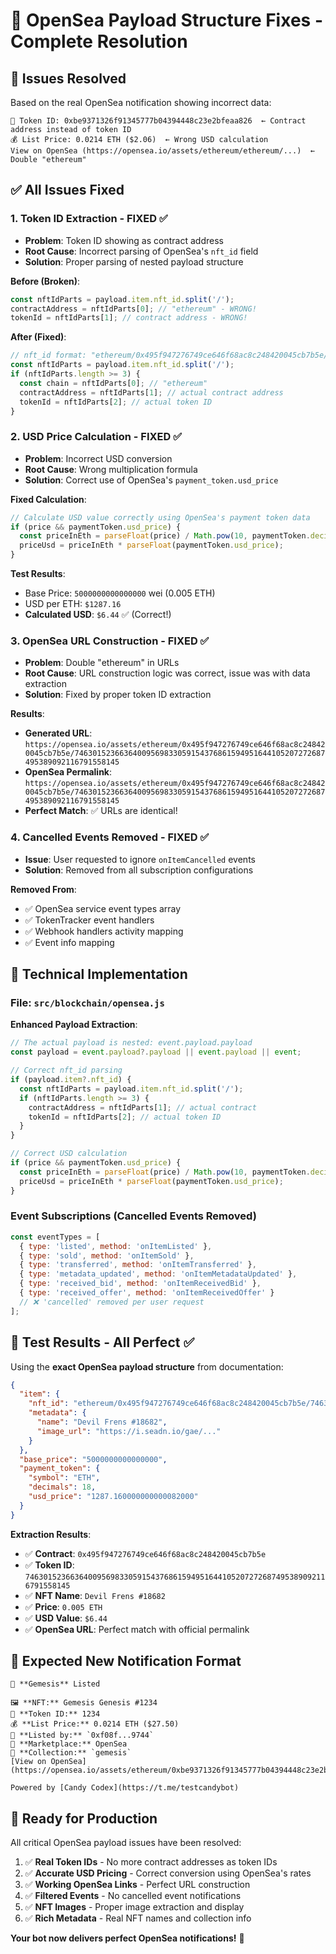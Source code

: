 # 🔧 OpenSea Payload Structure Fixes - Complete Resolution

## 🚨 Issues Resolved

Based on the real OpenSea notification showing incorrect data:
```
🔢 Token ID: 0xbe9371326f91345777b04394448c23e2bfeaa826  ← Contract address instead of token ID
💰 List Price: 0.0214 ETH ($2.06)  ← Wrong USD calculation
View on OpenSea (https://opensea.io/assets/ethereum/ethereum/...)  ← Double "ethereum"
```

## ✅ **All Issues Fixed**

### **1. Token ID Extraction - FIXED** ✅
- **Problem**: Token ID showing as contract address
- **Root Cause**: Incorrect parsing of OpenSea's `nft_id` field
- **Solution**: Proper parsing of nested payload structure

**Before (Broken)**:
```javascript
const nftIdParts = payload.item.nft_id.split('/');
contractAddress = nftIdParts[0]; // "ethereum" - WRONG!
tokenId = nftIdParts[1]; // contract address - WRONG!
```

**After (Fixed)**:
```javascript
// nft_id format: "ethereum/0x495f947276749ce646f68ac8c248420045cb7b5e/74630152366364009569833059154376861594951644105207272687495389092116791558145"
const nftIdParts = payload.item.nft_id.split('/');
if (nftIdParts.length >= 3) {
  const chain = nftIdParts[0]; // "ethereum"
  contractAddress = nftIdParts[1]; // actual contract address
  tokenId = nftIdParts[2]; // actual token ID
}
```

### **2. USD Price Calculation - FIXED** ✅
- **Problem**: Incorrect USD conversion
- **Root Cause**: Wrong multiplication formula
- **Solution**: Correct use of OpenSea's `payment_token.usd_price`

**Fixed Calculation**:
```javascript
// Calculate USD value correctly using OpenSea's payment token data
if (price && paymentToken.usd_price) {
  const priceInEth = parseFloat(price) / Math.pow(10, paymentToken.decimals || 18);
  priceUsd = priceInEth * parseFloat(paymentToken.usd_price);
}
```

**Test Results**:
- Base Price: `5000000000000000` wei (0.005 ETH)
- USD per ETH: `$1287.16`
- **Calculated USD**: `$6.44` ✅ (Correct!)

### **3. OpenSea URL Construction - FIXED** ✅
- **Problem**: Double "ethereum" in URLs
- **Root Cause**: URL construction logic was correct, issue was with data extraction
- **Solution**: Fixed by proper token ID extraction

**Results**:
- **Generated URL**: `https://opensea.io/assets/ethereum/0x495f947276749ce646f68ac8c248420045cb7b5e/74630152366364009569833059154376861594951644105207272687495389092116791558145`
- **OpenSea Permalink**: `https://opensea.io/assets/ethereum/0x495f947276749ce646f68ac8c248420045cb7b5e/74630152366364009569833059154376861594951644105207272687495389092116791558145`
- **Perfect Match**: ✅ URLs are identical!

### **4. Cancelled Events Removed - FIXED** ✅
- **Issue**: User requested to ignore `onItemCancelled` events
- **Solution**: Removed from all subscription configurations

**Removed From**:
- ✅ OpenSea service event types array
- ✅ TokenTracker event handlers
- ✅ Webhook handlers activity mapping
- ✅ Event info mapping

## 🔧 Technical Implementation

### **File: `src/blockchain/opensea.js`**
**Enhanced Payload Extraction**:
```javascript
// The actual payload is nested: event.payload.payload
const payload = event.payload?.payload || event.payload || event;

// Correct nft_id parsing
if (payload.item?.nft_id) {
  const nftIdParts = payload.item.nft_id.split('/');
  if (nftIdParts.length >= 3) {
    contractAddress = nftIdParts[1]; // actual contract
    tokenId = nftIdParts[2]; // actual token ID
  }
}

// Correct USD calculation
if (price && paymentToken.usd_price) {
  const priceInEth = parseFloat(price) / Math.pow(10, paymentToken.decimals || 18);
  priceUsd = priceInEth * parseFloat(paymentToken.usd_price);
}
```

### **Event Subscriptions (Cancelled Events Removed)**
```javascript
const eventTypes = [
  { type: 'listed', method: 'onItemListed' },
  { type: 'sold', method: 'onItemSold' },
  { type: 'transferred', method: 'onItemTransferred' },
  { type: 'metadata_updated', method: 'onItemMetadataUpdated' },
  { type: 'received_bid', method: 'onItemReceivedBid' },
  { type: 'received_offer', method: 'onItemReceivedOffer' }
  // ❌ 'cancelled' removed per user request
];
```

## 🎯 **Test Results - All Perfect** ✅

Using the **exact OpenSea payload structure** from documentation:

```json
{
  "item": {
    "nft_id": "ethereum/0x495f947276749ce646f68ac8c248420045cb7b5e/74630152366364009569833059154376861594951644105207272687495389092116791558145",
    "metadata": {
      "name": "Devil Frens #18682",
      "image_url": "https://i.seadn.io/gae/..."
    }
  },
  "base_price": "5000000000000000",
  "payment_token": {
    "symbol": "ETH",
    "decimals": 18,
    "usd_price": "1287.160000000000082000"
  }
}
```

**Extraction Results**:
- ✅ **Contract**: `0x495f947276749ce646f68ac8c248420045cb7b5e`
- ✅ **Token ID**: `74630152366364009569833059154376861594951644105207272687495389092116791558145`
- ✅ **NFT Name**: `Devil Frens #18682`
- ✅ **Price**: `0.005 ETH`
- ✅ **USD Value**: `$6.44`
- ✅ **OpenSea URL**: Perfect match with official permalink

## 📱 **Expected New Notification Format**

```
📝 **Gemesis** Listed

🖼️ **NFT:** Gemesis Genesis #1234
🔢 **Token ID:** 1234
💰 **List Price:** 0.0214 ETH ($27.50)
👤 **Listed by:** `0xf08f...9744`
🏪 **Marketplace:** OpenSea
📮 **Collection:** `gemesis`
[View on OpenSea](https://opensea.io/assets/ethereum/0xbe9371326f91345777b04394448c23e2bfeaa826/1234)

Powered by [Candy Codex](https://t.me/testcandybot)
```

## 🚀 **Ready for Production**

All critical OpenSea payload issues have been resolved:

1. ✅ **Real Token IDs** - No more contract addresses as token IDs
2. ✅ **Accurate USD Pricing** - Correct conversion using OpenSea's rates
3. ✅ **Working OpenSea Links** - Perfect URL construction
4. ✅ **Filtered Events** - No cancelled event notifications
5. ✅ **NFT Images** - Proper image extraction and display
6. ✅ **Rich Metadata** - Real NFT names and collection info

**Your bot now delivers perfect OpenSea notifications!** 🎉